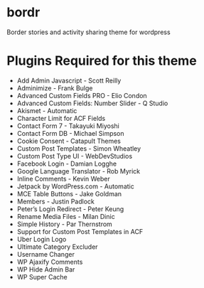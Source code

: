 # bordr
Border stories and activity sharing theme for wordpress

# Plugins Required for this theme
- Add Admin Javascript - Scott Reilly
- Adminimize - Frank Bulge
- Advanced Custom Fields PRO - Elio Condon
- Advanced Custom Fields: Number Slider - Q Studio
- Akismet - Automatic
- Character Limit for ACF Fields
- Contact Form 7 - Takayuki Miyoshi
- Contact Form DB - Michael Simpson
- Cookie Consent - Catapult Themes
- Custom Post Templates - Simon Wheatley
- Custom Post Type UI - WebDevStudios
- Facebook Login - Damian Logghe
- Google Language Translator - Rob Myrick
- Inline Comments - Kevin Weber
- Jetpack by WordPress.com - Automatic
- MCE Table Buttons - Jake Goldman
- Members - Justin Padlock
- Peter’s Login Redirect - Peter Keung
- Rename Media Files - Milan Dinic
- Simple History - Par Thernstrom
- Support for Custom Post Templates in ACF
- Uber Login Logo
- Ultimate Category Excluder
- Username Changer
- WP Ajaxify Comments
- WP Hide Admin Bar
- WP Super Cache
